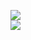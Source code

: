 [![](https://img.shields.io/badge/Made%20With-Github%20Spray-lightgrey.svg?style=for-the-badge&logo=github)](https://github.com/Annihil/github-spray#5625)  
[![](https://i.imgur.com/2DrTn0Z.gif)](https://github.com/Annihil/github-spray)